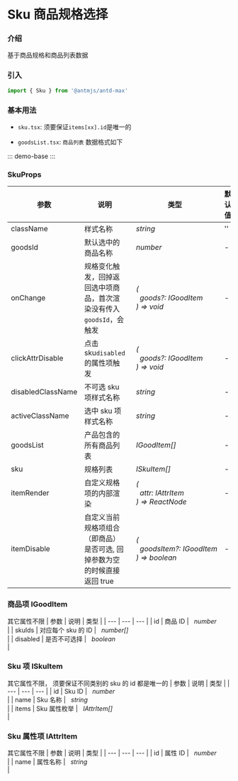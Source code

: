 # Sku 商品规格选择

### 介绍

基于商品规格和商品列表数据

### 引入

```js
import { Sku } from '@antmjs/antd-max'
```

### 基本用法

- `sku.tsx`: 须要保证`items[xx].id`是唯一的

- `goodsList.tsx`: `商品列表` 数据格式如下

::: demo-base :::

### SkuProps

| 参数              | 说明                                                                    | 类型                                                                                                               | 默认值 | 必填    |
| ----------------- | ----------------------------------------------------------------------- | ------------------------------------------------------------------------------------------------------------------ | ------ | ------- |
| className         | 样式名称                                                                | _&nbsp;&nbsp;string<br/>_                                                                                          | ''     | `false` |
| goodsId           | 默认选中的商品名称                                                      | _&nbsp;&nbsp;number<br/>_                                                                                          | -      | `false` |
| onChange          | 规格变化触发，回掉返回选中项商品，首次渲染没有传入`goodsId`，会触发     | _&nbsp;&nbsp;(<br/>&nbsp;&nbsp;&nbsp;&nbsp;goods?:&nbsp;IGoodItem<br/>&nbsp;&nbsp;)&nbsp;=>&nbsp;void<br/>_        | -      | `false` |
| clickAttrDisable  | 点击 sku`disabled`的属性项触发                                          | _&nbsp;&nbsp;(<br/>&nbsp;&nbsp;&nbsp;&nbsp;goods?:&nbsp;IGoodItem<br/>&nbsp;&nbsp;)&nbsp;=>&nbsp;void<br/>_        | -      | `false` |
| disabledClassName | 不可选 sku 项样式名称                                                   | _&nbsp;&nbsp;string<br/>_                                                                                          | -      | `false` |
| activeClassName   | 选中 sku 项样式名称                                                     | _&nbsp;&nbsp;string<br/>_                                                                                          | -      | `false` |
| goodsList         | 产品包含的所有商品列表                                                  | _&nbsp;&nbsp;IGoodItem[]<br/>_                                                                                     | -      | `true`  |
| sku               | 规格列表                                                                | _&nbsp;&nbsp;ISkuItem[]<br/>_                                                                                      | -      | `true`  |
| itemRender        | 自定义规格项的内部渲染                                                  | _&nbsp;&nbsp;(<br/>&nbsp;&nbsp;&nbsp;&nbsp;attr:&nbsp;IAttrItem<br/>&nbsp;&nbsp;)&nbsp;=>&nbsp;ReactNode<br/>_     | -      | `false` |
| itemDisable       | 自定义当前规格项组合（即商品）是否可选, 回掉参数为空的时候直接返回 true | _&nbsp;&nbsp;(<br/>&nbsp;&nbsp;&nbsp;&nbsp;goodsItem?:&nbsp;IGoodItem<br/>&nbsp;&nbsp;)&nbsp;=>&nbsp;boolean<br/>_ | -      | `false` |

### 商品项 IGoodItem

其它属性不限
| 参数 | 说明 | 类型 |
| --- | --- | --- |
| id | 商品 ID | _&nbsp;&nbsp;number<br/>_ |
| skuIds | 对应每个 sku 的 ID | _&nbsp;&nbsp;number[]<br/>_ |
| disabled | 是否不可选择 | _&nbsp;&nbsp;boolean<br/>_ |

### Sku 项 ISkuItem

其它属性不限， 须要保证不同类别的 sku 的 id 都是唯一的
| 参数 | 说明 | 类型 |
| --- | --- | --- |
| id | Sku ID | _&nbsp;&nbsp;number<br/>_ |
| name | Sku 名称 | _&nbsp;&nbsp;string<br/>_ |
| items | Sku 属性枚举 | _&nbsp;&nbsp;IAttrItem[]<br/>_ |

### Sku 属性项 IAttrItem

其它属性不限
| 参数 | 说明 | 类型 |
| --- | --- | --- |
| id | 属性 ID | _&nbsp;&nbsp;number<br/>_ |
| name | 属性名称 | _&nbsp;&nbsp;string<br/>_ |
